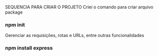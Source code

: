 SEQUENCIA PARA CRIAR O PROJETO
Criei o comando para criar arquivo package
### npm init

Gerenciar as requisições, rotas e URLs, entre outras funcionalidades
### npm install express


